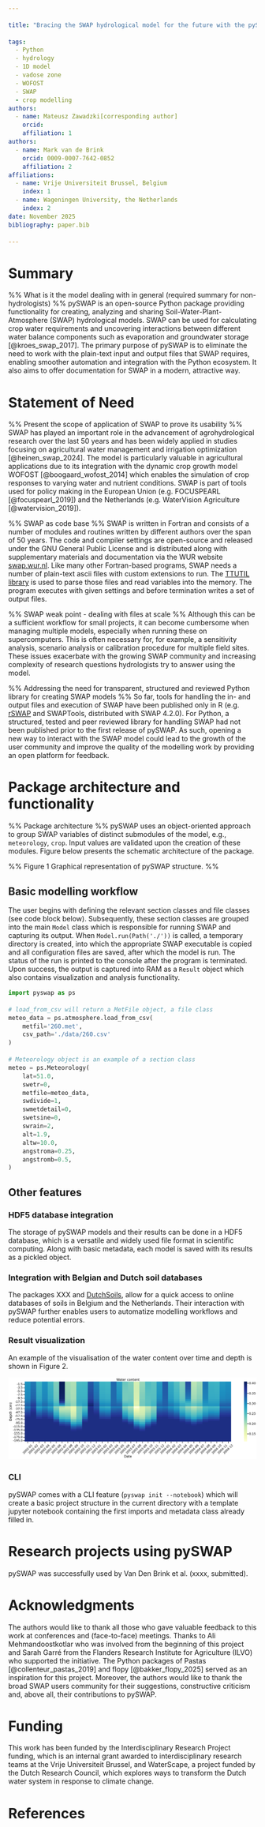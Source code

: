 ```yaml
---

title: "Bracing the SWAP hydrological model for the future with the pySWAP Python package."

tags:
  - Python
  - hydrology
  - 1D model
  - vadose zone
  - WOFOST
  - SWAP
  - crop modelling
authors:
  - name: Mateusz Zawadzki[corresponding author]
    orcid:
    affiliation: 1
authors:
  - name: Mark van de Brink
    orcid: 0009-0007-7642-0852
    affiliation: 2
affiliations:
  - name: Vrije Universiteit Brussel, Belgium
    index: 1
  - name: Wageningen University, the Netherlands
    index: 2
date: November 2025
bibliography: paper.bib

---
```


# Summary

%% What is it the model dealing with in general (required summary for non-hydrologists) %%
pySWAP is an open-source Python package providing functionality for creating, analyzing and sharing Soil-Water-Plant-Atmosphere (SWAP) hydrological models. SWAP can be used for calculating crop water requirements and uncovering interactions between different water balance components such as evaporation and groundwater storage [@kroes_swap_2017]. The primary purpose of pySWAP is to eliminate the need to work with the plain-text input and output files that SWAP requires, enabling smoother automation and integration with the Python ecosystem. It also aims to offer documentation for SWAP in a modern, attractive way.

# Statement of Need

%% Present the scope of application of SWAP to prove its usability %%
SWAP has played an important role in the advancement of agrohydrological research over the last 50 years and has been widely applied in studies focusing on agricultural water management and irrigation optimization [@heinen_swap_2024]. The model is particularly valuable in agricultural applications due to its integration with the dynamic crop growth model WOFOST [@boogaard_wofost_2014] which enables the simulation of crop responses to varying water and nutrient conditions. SWAP is part of tools used for policy making in the European Union (e.g. FOCUSPEARL [@focuspearl_2019]) and the Netherlands (e.g. WaterVision Agriculture [@watervision_2019]).

%% SWAP as code base %%
SWAP is written in Fortran and consists of a number of modules and routines written by different authors over the span of 50 years. The code and compiler settings are open-source and released under the GNU General Public License and is distributed along with supplementary materials and documentation via the WUR website [swap.wur.nl](https://swap.wur.nl). Like many other Fortran-based programs, SWAP needs a number of plain-text ascii files with custom extensions to run. The [TTUTIL library](https://swap.wur.nl/TTutil/427/ttutil427.htm) is used to parse those files and read variables into the memory. The program executes with given settings and before termination writes a set of output files.

%% SWAP weak point - dealing with files at scale %%
Although this can be a sufficient workflow for small projects, it can become cumbersome when managing multiple models, especially when running these on supercomputers. This is often necessary for, for example, a sensitivity analysis, scenario analysis or calibration procedure for multiple field sites. These issues exacerbate with the growing SWAP community and increasing complexity of research questions hydrologists try to answer using the model.

%% Addressing the need for transparent, structured and reviewed Python library for creating SWAP models %%
So far, tools for handling the in- and output files and execution of SWAP have been published only in R (e.g. [rSWAP](https://moritzshore.github.io/rswap/) and SWAPTools, distributed with SWAP 4.2.0). For Python, a structured, tested and peer reviewed library for handling SWAP had not been published prior to the first release of pySWAP. As such, opening a new way to interact with the SWAP model could lead to the growth of the user community and improve the quality of the modelling work by providing an open platform for feedback.

# Package architecture and functionality

%% Package architecture %%
pySWAP uses an object-oriented approach to group SWAP variables of distinct submodules of the model, e.g., `meteorology`, `crop`. Input values are validated upon the creation of these modules. Figure below presents the schematic architecture of the package.

%% Figure 1 Graphical representation of pySWAP structure. %%

## Basic modelling workflow

The user begins with defining the relevant section classes and file classes (see code block below). Subsequently, these section classes are grouped into the main `Model` class which is responsible for running SWAP and capturing its output. When `Model.run(Path('./'))` is called, a temporary directory is created, into which the appropriate SWAP executable is copied and all configuration files are saved, after which the model is run. The status of the run is printed to the console after the program is terminated. Upon success, the output is captured into RAM as a `Result` object which also contains visualization and analysis functionality.

```Python
import pyswap as ps

# load_from_csv will return a MetFile object, a file class
meteo_data = ps.atmosphere.load_from_csv(
	metfil='260.met',
	csv_path='./data/260.csv'
)

# Meteorology object is an example of a section class
meteo = ps.Meteorology(
	lat=51.0,
	swetr=0,
	metfile=meteo_data,
	swdivide=1,
	swmetdetail=0,
	swetsine=0,
	swrain=2,
	alt=1.9,
	altw=10.0,
	angstroma=0.25,
	angstromb=0.5,
)
```

## Other features

### HDF5 database integration

The storage of pySWAP models and their results can be done in a HDF5 database, which is a versatile and widely used file format in scientific computing. Along with basic metadata, each model is saved with its results as a pickled object.

### Integration with Belgian and Dutch soil databases

The packages XXX and [DutchSoils](https://dutchsoils.readthedocs.io/en/latest/), allow for a quick access to online databases of soils in Belgium and the Netherlands. Their interaction with pySWAP further enables users to automatize modelling workflows and reduce potential errors.

### Result visualization

An example of the visualisation of the water content over time and depth is shown in Figure 2.

![Figure 2: Example visualisation of simulated water content over depth and time](figures/fig3.png)

### CLI

pySWAP comes with a CLI feature (`pyswap init --notebook`) which will create a basic project structure in the current directory with a template jupyter notebook containing the first imports and metadata class already filled in.

# Research projects using pySWAP

pySWAP was successfully used by Van Den Brink et al. (xxxx, submitted).

# Acknowledgments

The authors would like to thank all those who gave valuable feedback to this work at conferences and (face-to-face) meetings. Thanks to Ali Mehmandoostkotlar who was involved from the beginning of this project and Sarah Garré from the Flanders Research Institute for Agriculture (ILVO) who supported the initiative. The Python packages of Pastas [@collenteur_pastas_2019] and flopy [@bakker_flopy_2025] served as an inspiration for this project. Moreover, the authors would like to thank the broad SWAP users community for their suggestions, constructive criticism and, above all, their contributions to pySWAP.

# Funding

This work has been funded by the Interdisciplinary Research Project funding, which is an internal grant awarded to interdisciplinary research teams at the Vrije Universiteit Brussel, and WaterScape, a project funded by the Dutch Research Council, which explores ways to transform the Dutch water system in response to climate change.

# References
